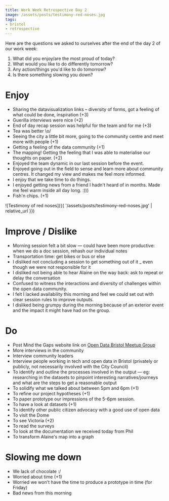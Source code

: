 ```yaml
---
title: Work Week Retrospective Day 2
image: /assets/posts/testimony-red-noses.jpg
tags:
- bristol
- retrospective
---
```


Here are the questions we asked to ourselves after the end of the day 2 of our work week:

1. What did you enjoy/are the most proud of today?
2. What would you like to do differently tomorrow?
3. Any action/things you'd like to do tomorrow?
4. Is there something slowing you down?

# Enjoy

* Sharing the datavisualization links – diversity of forms, got a feeling of what could be done, inspiration (+3)
* Guerilla interviews were nice (+2)
* End of day recap session was helpful for the team and for me (+3)
* Tea was better \o/
* Seeing the city a little bit more, going to the community centre and meet more with people (+1)
* Getting a feeling of the data community (+1)
* The mapping! Getting the feeling that I was able to materialise our thoughts on paper. (+2)
* Enjoyed the team dynamic in our last session before the event.
* Enjoyed going out in the field to sense and learn more about community centres. It changed my view and makes me feel more informed.
* I enjoy that we take time to do things.
* I enjoyed getting news from a friend I hadn't heard of in months. Made me feel warm inside all day long. :)))
* Fish'n chips. (+1)

![Testimony of red noses]({{ '/assets/posts/testimony-red-noses.jpg' | relative_url }})

# Improve / Dislike

* Morning session felt a bit slow — could have been more productive: when we do a doc session, rehash our individual notes
* Transportation time: get bikes or bus or else
* I disliked not concluding a session to get something out of it \_ even though we were not responsible for it
* I disliked not being able to hear Alaine on the way back: ask to repeat or delay the conversation
* Confused to witness the interactions and diversity of challenges within the open data community.
* I felt I lacked availability this morning and feel we could set out with clear session rules to improve outputs.
* I disliked being grumpy during the morning because of an exterior event and the impact it might have had on the group.

# Do

* Post Mind the Gaps website link on [Open Data Bristol Meetup Group](https://www.meetup.com/Bristol_Open_Data/events/246491284/)
* More interviews in the community
* Interview community leaders
* Interview people working in tech and open data in Bristol (privately or publicly, not necessarily involved with the City Council)
* To identify and outline the processes involved in the output — eg: researching in the datasets to pinpoint interesting narratives/journeys and what are the steps to get a reasonable output
* To solidify what we talked about between 5pm and 6pm (+1)
* To refine our project hypotheses (+1)
* To paper prototype our impressions of the 5-6pm session.
* To have a look at datasets (+1)
* To identify other public citizen advocacy with a good use of open data
* To visit the Dome
* To see Victoria (+2)
* To read the surveys
* To look at the documentation we received today from Phil
* To transform Alaine's map into a graph

# Slowing me down

* We lack of chocolate :/
* Worried about time (+1)
* Worried we won't have the time to produce a prototype in time (for Friday)
* Bad news from this morning
